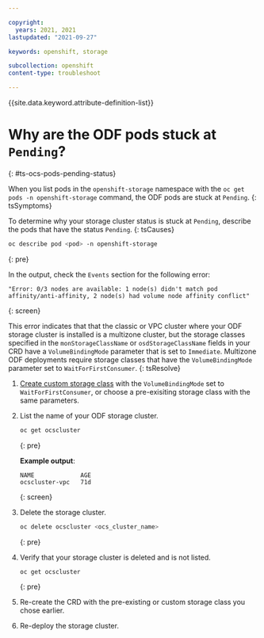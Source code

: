 ```yaml
---

copyright:
  years: 2021, 2021
lastupdated: "2021-09-27"

keywords: openshift, storage

subcollection: openshift
content-type: troubleshoot

---
```


{{site.data.keyword.attribute-definition-list}}


# Why are the ODF pods stuck at `Pending`?
{: #ts-ocs-pods-pending-status}


When you list pods in the `openshift-storage` namespace with the `oc get pods -n openshift-storage` command, the ODF pods are stuck at `Pending`.
{: tsSymptoms}


To determine why your storage cluster status is stuck at `Pending`, describe the pods that have the status `Pending`.
{: tsCauses}

```sh 
oc describe pod <pod> -n openshift-storage
```
{: pre}

In the output, check the `Events` section for the following error:
```
"Error: 0/3 nodes are available: 1 node(s) didn't match pod affinity/anti-affinity, 2 node(s) had volume node affinity conflict"
```
{: screen}

This error indicates that that the classic or VPC cluster where your ODF storage cluster is installed is a multizone cluster, but the storage classes specified in the `monStorageClassName` or `osdStorageClassName` fields in your CRD have a `VolumeBindingMode` parameter that is set to `Immediate`. Multizone ODF deployments require storage classes that have the `VolumeBindingMode` parameter set to `WaitForFirstConsumer`.
{: tsResolve}

1. [Create custom storage class](/docs/openshift?topic=openshift-vpc-block#vpc-customize-storage-class) with the `VolumeBindingMode` set to `WaitForFirstConsumer`, or choose a pre-exisiting storage class with the same parameters. 

2. List the name of your ODF storage cluster. 
    ```sh
    oc get ocscluster
    ```
    {: pre}

    **Example output**:
    ```
    NAME             AGE
    ocscluster-vpc   71d
    ```
    {: screen}

3. Delete the storage cluster.
    ```sh
    oc delete ocscluster <ocs_cluster_name>
    ```
    {: pre}

4. Verify that your storage cluster is deleted and is not listed.
    ```sh
    oc get ocscluster
    ```
    {: pre}

5. Re-create the CRD with the pre-existing or custom storage class you chose earlier.

6. Re-deploy the storage cluster.








